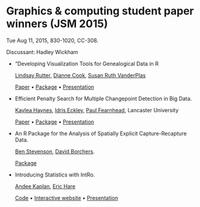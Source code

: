 # Graphics & computing student paper winners (JSM 2015)

Tue Aug 11, 2015, 830-1020, CC-308.

Discussant: Hadley Wickham

*   “Developing Visualization Tools for Genealogical Data in R
  
    [Lindsay Rutter](https://github.com/lrutter), 
    [Dianne Cook](http://dicook.github.io), 
    [Susan Ruth VanderPlas](https://github.com/srvanderplas)
  
    [Paper](rutter.pdf) •
    [Package](https://cran.rstudio.com/web/packages/ggenealogy) •
    [Presentation](ggenealogy.pdf)

*   Efficient Penalty Search for Multiple Changepoint Detection in Big Data.
   
    [Kaylea Haynes](http://www.lancs.ac.uk/~haynesk/), 
    [Idris Eckley](http://www.lancs.ac.uk/~eckley/),
    [Paul Fearnhead](http://www.maths.lancs.ac.uk/~fearnhea/), Lancaster University
     
    [Paper](http://arxiv.org/pdf/1412.3617) •
    [Package](https://cran.r-project.org/package=changepoint) •
    [Presentation](http://www.lancs.ac.uk/~haynesk/KayleaHaynes.pdf)

*   An R Package for the Analysis of Spatially Explicit Capture-Recapture Data.

    [Ben Stevenson](http://www.creem.st-and.ac.uk/bens/bcs.html),
    [David Borchers](http://www.creem.st-and.ac.uk/dlb/dlb.html).
    
    [Package](https://github.com/b-steve/admbsecr)
   
*   Introducing Statistics with IntRo.

    [Andee Kaplan](http://andeekaplan.com), [Eric Hare](http://erichare.me)
    
    [Code](https://github.com/gammarama/intRo) •
    [Interactive website](http://intro-stats.com) •
    [Presentation](http://gammarama.github.io/intRo/presentations/jsm-2015/andee/#1)
